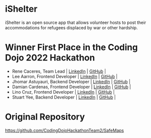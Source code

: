 # iShelter
iShelter is an open source app that allows volunteer hosts to post their accommodations for refugees displaced by war or other hardship. 

# Winner First Place in the Coding Dojo 2022 Hackathon
- Rene Caceres, Team Lead | [LinkedIn](https://www.linkedin.com/in/renecaceresdeveloper/) | [GitHub](https://github.com/caceresrene) |
- Lee Aarron, Frontend Developer | [LinkedIn](https://www.linkedin.com/in/lee-aarron-levan/) | [GitHub](https://github.com/leeaarron) |
- Jhomar Astuyauri, Backend Developer | [LinkedIn](https://www.linkedin.com/in/jhomar-astuyauri/) | [GitHub](https://github.com/Jhomar1158-ux) |
- Damian Cardenas, Frontend Developer | [LinkedIn](https://www.linkedin.com/in/damian-cardenas/) | [GitHub](https://github.com/Mauffin) |
- Lino Cruz, Frontend Developer | [LinkedIn](https://www.linkedin.com/in/lino-cruz-519597234/) | [GitHub](https://github.com/LinoCruz) |
- Stuart Yee, Backend Developer | [LinkedIn](https://www.linkedin.com/in/stuart-yee/) | [GitHub](https://github.com/Stuart-Yee) |

# Original Repository
https://github.com/CodingDojoHackathonTeam2/SafeMaps
